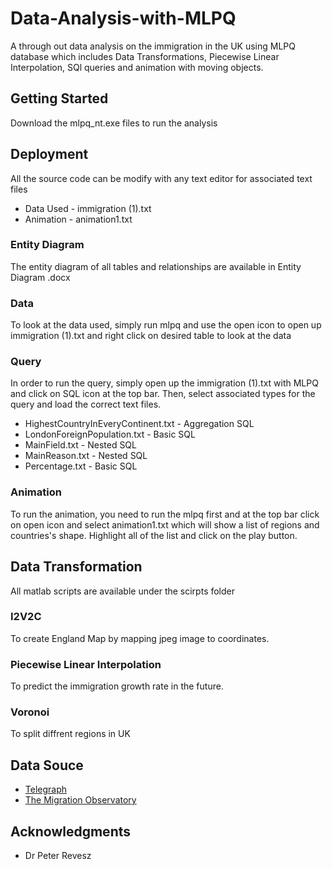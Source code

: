 # Data-Analysis-with-MLPQ

A through out data analysis on the immigration in the UK using MLPQ database which includes Data Transformations, Piecewise Linear Interpolation, SQl queries and animation with moving objects. 

## Getting Started

Download the mlpq_nt.exe files to run the analysis

## Deployment 
All the source code can be modify with any text editor for associated text files
* Data Used - immigration (1).txt
* Animation - animation1.txt

### Entity Diagram 
The entity diagram of all tables and relationships are available in Entity Diagram .docx

### Data
To look at the data used, simply run mlpq and use the open icon to open up immigration (1).txt and right click on desired table to look at the data

### Query 
In order to run the query, simply open up the immigration (1).txt with MLPQ and click on SQL icon at the top bar. Then, select associated types for the query and load the correct text files.
* HighestCountryInEveryContinent.txt - Aggregation SQL
* LondonForeignPopulation.txt - Basic SQL
* MainField.txt - Nested SQL
* MainReason.txt - Nested SQL
* Percentage.txt - Basic SQL

### Animation
To run the animation, you need to run the mlpq first and at the top bar click on open icon and select animation1.txt which will show a list of regions and countries's shape. Highlight all of the list and click on the play button. 


## Data Transformation 
All matlab scripts are available under the scirpts folder
### I2V2C
To create England Map by mapping jpeg image to coordinates.
### Piecewise Linear Interpolation
To predict the immigration growth rate in the future.
### Voronoi
To split diffrent regions in UK


## Data Souce 
* [Telegraph](http://www.telegraph.co.uk/news/general-election-2015/politics-blog/11622718/Immigration-nation-where-are-the-Britains-migrants-coming-from-and-why.html)
* [The Migration Observatory](http://www.migrationobservatory.ox.ac.uk/resources/briefings/migrants-in-the-uk-an-overview/)

## Acknowledgments

* Dr Peter Revesz 











